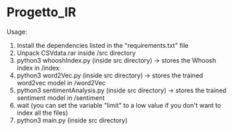# Progetto_IR

Usage:
1) Install the dependencies listed in the "requirements.txt" file
2) Unpack CSVdata.rar inside /src directory
3) python3 whooshIndex.py (inside src directory) -> stores the Whoosh index in /index
4) python3 word2Vec.py (inside src directory) -> stores the trained word2vec model in /word2Vec
5) python3 sentimentAnalysis.py (inside src directory) -> stores the trained sentiment model in /sentiment
5) wait (you can set the variable "limit" to a low value if you don't want to index all the files)
6) python3 main.py (inside src directory)
